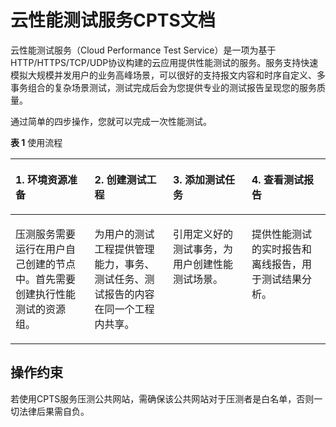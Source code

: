 # 云性能测试服务CPTS文档<a name="cpts_01_0001"></a>

云性能测试服务（Cloud Performance Test Service）是一项为基于HTTP/HTTPS/TCP/UDP协议构建的云应用提供性能测试的服务。服务支持快速模拟大规模并发用户的业务高峰场景，可以很好的支持报文内容和时序自定义、多事务组合的复杂场景测试，测试完成后会为您提供专业的测试报告呈现您的服务质量。

通过简单的四步操作，您就可以完成一次性能测试。

**表 1**  使用流程

<a name="table7421348122620"></a>
<table><thead align="left"><tr id="row7431348112618"><th class="cellrowborder" valign="top" width="25.11%" id="mcps1.2.5.1.1"><p id="p1743194810269"><a name="p1743194810269"></a><a name="p1743194810269"></a>1. <span class="keyword" id="keyword10195182942816"><a name="keyword10195182942816"></a><a name="keyword10195182942816"></a>环境资源准备</span></p>
</th>
<th class="cellrowborder" valign="top" width="24.89%" id="mcps1.2.5.1.2"><p id="p1243448162616"><a name="p1243448162616"></a><a name="p1243448162616"></a>2. <span class="keyword" id="keyword1652071211312"><a name="keyword1652071211312"></a><a name="keyword1652071211312"></a>创建测试工程</span></p>
</th>
<th class="cellrowborder" valign="top" width="25%" id="mcps1.2.5.1.3"><p id="p13431748182619"><a name="p13431748182619"></a><a name="p13431748182619"></a>3. <span class="keyword" id="keyword1836171820316"><a name="keyword1836171820316"></a><a name="keyword1836171820316"></a>添加测试任务</span></p>
</th>
<th class="cellrowborder" valign="top" width="25%" id="mcps1.2.5.1.4"><p id="p5432482268"><a name="p5432482268"></a><a name="p5432482268"></a>4. <span class="keyword" id="keyword17561182133119"><a name="keyword17561182133119"></a><a name="keyword17561182133119"></a>查看测试报告</span></p>
</th>
</tr>
</thead>
<tbody><tr id="row74319486263"><td class="cellrowborder" valign="top" width="25.11%" headers="mcps1.2.5.1.1 "><p id="p17437487261"><a name="p17437487261"></a><a name="p17437487261"></a>压测服务需要运行在用户自己创建的节点中。首先需要创建执行性能测试的资源组。</p>
</td>
<td class="cellrowborder" valign="top" width="24.89%" headers="mcps1.2.5.1.2 "><p id="p34354812260"><a name="p34354812260"></a><a name="p34354812260"></a>为用户的测试工程提供管理能力，事务、测试任务、测试报告的内容在同一个工程内共享。</p>
</td>
<td class="cellrowborder" valign="top" width="25%" headers="mcps1.2.5.1.3 "><p id="p184312487267"><a name="p184312487267"></a><a name="p184312487267"></a>引用定义好的测试事务，为用户创建性能测试场景。</p>
</td>
<td class="cellrowborder" valign="top" width="25%" headers="mcps1.2.5.1.4 "><p id="p6431248182610"><a name="p6431248182610"></a><a name="p6431248182610"></a>提供性能测试的实时报告和离线报告，用于测试结果分析。</p>
</td>
</tr>
</tbody>
</table>

## 操作约束<a name="section3918152421"></a>

若使用CPTS服务压测公共网站，需确保该公共网站对于压测者是白名单，否则一切法律后果需自负。

